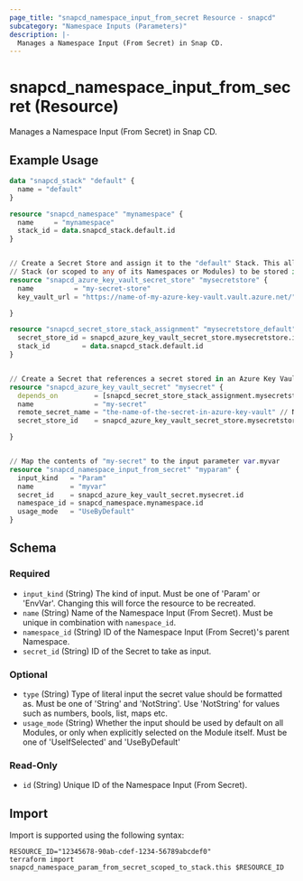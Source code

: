 ```yaml
---
page_title: "snapcd_namespace_input_from_secret Resource - snapcd"
subcategory: "Namespace Inputs (Parameters)"
description: |-
  Manages a Namespace Input (From Secret) in Snap CD.
---
```


# snapcd_namespace_input_from_secret (Resource)

Manages a Namespace Input (From Secret) in Snap CD.


## Example Usage

```terraform
data "snapcd_stack" "default" {
  name = "default"
}

resource "snapcd_namespace" "mynamespace" {
  name     = "mynamespace"
  stack_id = data.snapcd_stack.default.id
}


// Create a Secret Store and assign it to the "default" Stack. This allows secrets scoped to the "default"
// Stack (or scoped to any of its Namespaces or Modules) to be stored in this Secret Store
resource "snapcd_azure_key_vault_secret_store" "mysecretstore" {
  name          = "my-secret-store"
  key_vault_url = "https://name-of-my-azure-key-vault.vault.azure.net/"

}

resource "snapcd_secret_store_stack_assignment" "mysecretstore_default" {
  secret_store_id = snapcd_azure_key_vault_secret_store.mysecretstore.id
  stack_id        = data.snapcd_stack.default.id
}


// Create a Secret that references a secret stored in an Azure Key Vault.
resource "snapcd_azure_key_vault_secret" "mysecret" {
  depends_on         = [snapcd_secret_store_stack_assignment.mysecretstore_default]
  name               = "my-secret"
  remote_secret_name = "the-name-of-the-secret-in-azure-key-vault" // NOTE this secret must created in the Azure Key Vault separately
  secret_store_id    = snapcd_azure_key_vault_secret_store.mysecretstore.id

}


// Map the contents of "my-secret" to the input parameter var.myvar
resource "snapcd_namespace_input_from_secret" "myparam" {
  input_kind   = "Param"
  name         = "myvar"
  secret_id    = snapcd_azure_key_vault_secret.mysecret.id
  namespace_id = snapcd_namespace.mynamespace.id
  usage_mode   = "UseByDefault"
}
```

<!-- schema generated by tfplugindocs -->
## Schema

### Required

- `input_kind` (String) The kind of input. Must be one of 'Param' or 'EnvVar'. Changing this will force the resource to be recreated.
- `name` (String) Name of the Namespace Input (From Secret).  Must be unique in combination with `namespace_id`.
- `namespace_id` (String) ID of the Namespace Input (From Secret)'s parent Namespace.
- `secret_id` (String) ID of the Secret to take as input.

### Optional

- `type` (String) Type of literal input the secret value should be formatted as. Must be one of 'String' and 'NotString'. Use 'NotString' for values such as numbers, bools, list, maps etc.
- `usage_mode` (String) Whether the input should be used by default on all Modules, or only when explicitly selected on the Module itself. Must be one of 'UseIfSelected' and 'UseByDefault'

### Read-Only

- `id` (String) Unique ID of the Namespace Input (From Secret).

## Import

Import is supported using the following syntax:

```shell
RESOURCE_ID="12345678-90ab-cdef-1234-56789abcdef0"
terraform import snapcd_namespace_param_from_secret_scoped_to_stack.this $RESOURCE_ID
```
